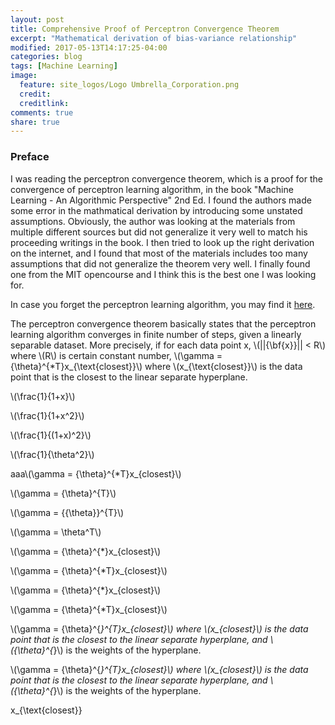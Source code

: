 ```yaml
---
layout: post
title: Comprehensive Proof of Perceptron Convergence Theorem
excerpt: "Mathematical derivation of bias-variance relationship"
modified: 2017-05-13T14:17:25-04:00
categories: blog
tags: [Machine Learning]
image:
  feature: site_logos/Logo Umbrella_Corporation.png
  credit: 
  creditlink: 
comments: true
share: true
---
```


### Preface

I was reading the perceptron convergence theorem, which is a proof for the convergence of perceptron learning algorithm, in the book "Machine Learning - An Algorithmic Perspective" 2nd Ed. I found the authors made some error in the mathmatical derivation by introducing some unstated assumptions. Obviously, the author was looking at the materials from multiple different sources but did not generalize it very well to match his proceeding writings in the book. I then tried to look up the right derivation on the internet, and I found that most of the materials includes too many assumptions that did not generalize the theorem very well. I finally found one from the MIT opencourse and I think this is the best one I was looking for.

In case you forget the perceptron learning algorithm, you may find it [here](/downloads/blog/2017-05-15-Perceptron-Convergence-Theorem/perceptron_learning_algorithm.pdf).

The perceptron convergence theorem basically states that the perceptron learning algorithm converges in finite number of steps, given a linearly separable dataset. More precisely, if for each data point x, \\(\|\|{\bf{x}}\|\| < R\\) where \\(R\\) is certain constant number, \\(\gamma = {\theta}^{*T}x_{\text{closest}}\\) where \\(x_{\text{closest}}\\) is the data point that is the closest to the linear separate hyperplane.



\\(\frac{1}{1+x}\\)

\\(\frac{1}{1+x^2}\\)

\\(\frac{1}{(1+x)^2}\\)

\\(\frac{1}{\theta^2}\\)


aaa\\(\gamma = {\theta}^{*T}x_{closest}\\)

\\(\gamma = {\theta}^{T}\\)

\\(\gamma = {{\theta}}^{T}\\)

\\(\gamma = \theta^T\\)

\\(\gamma = {\theta}^{*}x_{closest}\\)

\\(\gamma = {\theta}^{*T}x_{closest}\\)

\\(\gamma = {\theta}^{*}x_{closest}\\)

\\(\gamma = {\theta}^{*T}x_{closest}\\)

\\(\gamma = {\theta}^{*}^{T}x_{closest}\\) where \\(x_{closest}\\) is the data point that is the closest to the linear separate hyperplane, and \\({\theta}^{*}\\) is the weights of the hyperplane.



\\(\gamma = \{\theta}^{*}^{T}x_{closest}\\) where \\(x_{closest}\\) is the data point that is the closest to the linear separate hyperplane, and \\({\theta}^{*}\\) is the weights of the hyperplane.

x_{\text{closest}}
